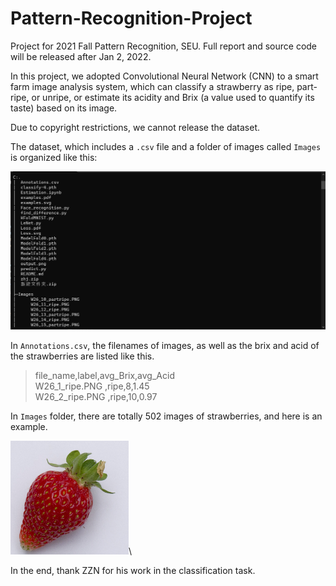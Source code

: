 # Pattern-Recognition-Project
Project for 2021 Fall Pattern Recognition, SEU. Full report and source code will be released after Jan 2, 2022.

In this project, we adopted Convolutional Neural Network (CNN) to a smart farm image analysis system, which can classify a strawberry as ripe, part-ripe, or unripe, or estimate its acidity and Brix (a value used to quantify its taste) based on its image.

Due to copyright restrictions, we cannot release the dataset.

The dataset, which includes a `.csv` file and a folder of images called `Images` is organized like this: 

![tree](./assets/tree.png)

In `Annotations.csv`, the filenames of images, as well as the brix and acid of the strawberries are listed like this.

>file_name,label,avg_Brix,avg_Acid\
W26_1_ripe.PNG ,ripe,8,1.45\
W26_2_ripe.PNG  ,ripe,10,0.97

In `Images` folder, there are totally 502 images of strawberries, and here is an example.

![W26_1_ripe.PNG](./assets/W26_1_ripe.PNG)\

In the end, thank ZZN for his work in the classification task.
